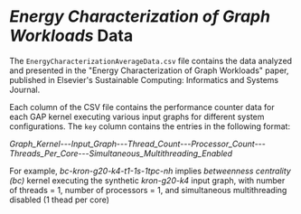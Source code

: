 # *Energy Characterization of Graph Workloads* Data

The `EnergyCharacterizationAverageData.csv` file contains the data analyzed and presented in the "Energy Characterization of Graph Workloads" paper, published in Elsevier's Sustainable Computing: Informatics and Systems Journal.

Each column of the CSV file contains the performance counter data for each GAP kernel executing various input graphs for different system configurations. The `key` column contains the entries in the following format:

*Graph_Kernel*---*Input_Graph*---*Thread_Count*---*Processor_Count*---*Threads_Per_Core*---*Simultaneous_Multithreading_Enabled*

For example, *bc-kron-g20-k4-t1-1s-1tpc-nh* implies *betweenness centrality (bc)* kernel executing the synthetic *kron-g20-k4* input graph, with number of threads = 1, number of processors = 1, and simultaneous multithreading disabled (1 thead per core)
